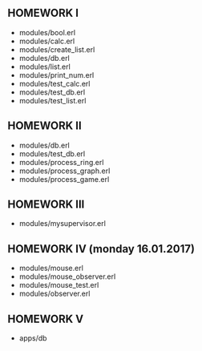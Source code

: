 HOMEWORK I
---

- modules/bool.erl
- modules/calc.erl
- modules/create_list.erl
- modules/db.erl
- modules/list.erl
- modules/print_num.erl
- modules/test_calc.erl
- modules/test_db.erl
- modules/test_list.erl

HOMEWORK II
---

- modules/db.erl
- modules/test_db.erl
- modules/process_ring.erl
- modules/process_graph.erl
- modules/process_game.erl

HOMEWORK III
---

- modules/mysupervisor.erl

HOMEWORK IV (monday 16.01.2017)
---

- modules/mouse.erl
- modules/mouse_observer.erl
- modules/mouse_test.erl
- modules/observer.erl

HOMEWORK V
---

- apps/db
